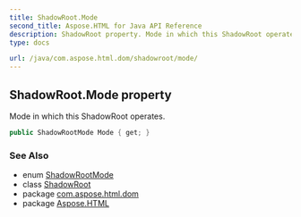 ```yaml
---
title: ShadowRoot.Mode
second_title: Aspose.HTML for Java API Reference
description: ShadowRoot property. Mode in which this ShadowRoot operates
type: docs

url: /java/com.aspose.html.dom/shadowroot/mode/
---
```

## ShadowRoot.Mode property

Mode in which this ShadowRoot operates.

```java
public ShadowRootMode Mode { get; }
```

### See Also

* enum [ShadowRootMode](../../shadowrootmode/)
* class [ShadowRoot](../)
* package [com.aspose.html.dom](../../../com.aspose.html.dom/)
* package [Aspose.HTML](../../../)
